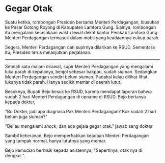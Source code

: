# Gegar Otak





Suatu ketika, rombongan Presiden bersama Menteri Perdagangan, blusukan ke Pasar Gotong Royong di Kabupaten Lamtoro Gung. Sialnya, rombongan itu mengalami kecelakaan waktu lewat dekat kantor Pemkab Lamtoro Gung. Menteri Perdagangan termasuk dalam mobil yang keadaannya cukup parah.

Segera, Menteri Perdagangan dan supirnya dilarikan ke RSUD. Sementara itu, Presiden terus melanjutkan perjalanan.

***

Setelah satu malam dirawat, supir Menteri Perdagangan yang mengalami luka parah di kepalanya, benjol sebesar bakpau, sudah siuman. Sedangkan Menteri Perdagangan sendiri belum siuman. Padahal kalau dilihat-lihat, lukanya tidak parah. Hanya sedikit memar di daerah lutut.

Besoknya, Bupati Bejo besuk ke RSUD, karena mendapat laporan bahwa sudah 2 hari Menteri Perdagangan di opname di RSUD. Bejo bertanya kepada dokter,

"Bu Dokter, jadi apa diagnosa Pak Menteri Perdagangan? Kok sudah 2 hari belum juga siuman?"

"Beliau mengalami *shock*, dan ada gejala gegar otak." jawab sang dokter.

Sambil keheranan, Bejo memperhatikan keadaan Menteri Perdagangan yang tampak normal, hanya lututnya yang memar.

Bejo kemudian berbisik kepada asistennya, "Sepertinya, otak nya di dengkul.". 